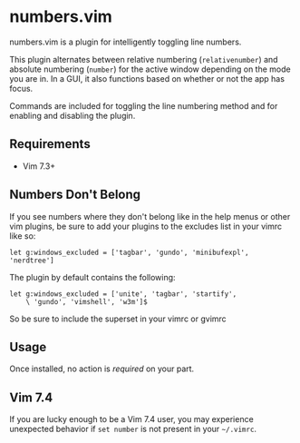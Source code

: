 numbers.vim
===========

numbers.vim is a plugin for intelligently toggling line numbers.

This plugin alternates between relative numbering (`relativenumber`) and
absolute numbering (`number`) for the active window depending on the mode you
are in. In a GUI, it also functions based on whether or not the app has focus.

Commands are included for toggling the line numbering method and for enabling
and disabling the plugin.

Requirements
------------

  - Vim 7.3+

Numbers Don't Belong
--------------------

If you see numbers where they don't belong like in the help menus or other vim
plugins, be sure to add your plugins to the excludes list in your vimrc like
so:

    let g:windows_excluded = ['tagbar', 'gundo', 'minibufexpl', 'nerdtree']

The plugin by default contains the following:

    let g:windows_excluded = ['unite', 'tagbar', 'startify',
        \ 'gundo', 'vimshell', 'w3m']$

So be sure to include the superset in your vimrc or gvimrc

Usage
-----

Once installed, no action is *required* on your part.

Vim 7.4
-------

If you are lucky enough to be a Vim 7.4 user, you may experience unexpected
behavior if `set number` is not present in your `~/.vimrc`.
